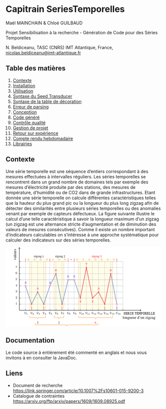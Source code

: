 # Capitrain SeriesTemporelles

Maël MAINCHAIN & Chloé GUILBAUD

Projet Sensibilisation à la recherche - Génération de Code pour des Séries Temporelles

N. Beldiceanu, TASC (CNRS) IMT Atlantique, France, nicolas.beldiceanu@imt-atlantique.fr


## Table des matières

1. [Contexte](docs/Context.md)
2. [Installation](docs/Installation.md)
3. [Utilisation](docs/Utilisation.md)
4. [Syntaxe du Seed Transducer](docs/SeedTransducer.md)
5. [Syntaxe de la table de décoration](docs/DecorationTable.md)
6. [Erreur de parsing](docs/ParsingErrors.md)
7. [Conception](docs/Conception.md)
8. [Code généré](docs/GeneratedCode.md)
9. [Contrôle qualité](docs/Testing.md)
10. [Gestion de projet](docs/ProjectManagement.md)
11. [Retour sur expérience](docs/Conclusion.md)
12. [Compte rendu hebdomadaire](docs/WeeklyReport.md)
13. [Librairies](docs/Library.md)


## Contexte

Une série temporelle est une séquence d’entiers correspondant à des mesures effectuées à intervalles réguliers. Les séries temporelles se rencontrent dans un grand nombre de domaines tels par exemple des mesures d’électricité produite par des stations, des mesures de température, d’humidité ou de CO2 dans de grande infrastructures. Etant donnée une série temporelle on calcule différentes caractéristiques telles que la hauteur du plus grand pic ou la longueur du plus long zigzag afin de détecter des similarités entre plusieurs séries temporelles ou des anomalies venant par exemple de capteurs défectueux. La figure suivante illustre le calcul d’une telle caractéristique à savoir la longueur maximum d’un zigzag (un zigzag est une alternance stricte d’augmentation et de diminution des valeurs de mesures consécutives). Comme il existe un nombre important d’indicateurs calculables on s’intéresse à une approche systématique pour calculer des indicateurs sur des séries temporelles.

![Série temporelle](docs/img/serie_temporelle.png)

## Documentation
Le code source à entièrement été commenté en anglais et nous vous invitons à en consulter la JavaDoc. 

## Liens

- Document de recherche
<a href="https://link.springer.com/article/10.1007%2Fs10601-015-9200-3">https://link.springer.com/article/10.1007%2Fs10601-015-9200-3</a>
- Catalogue de contraintes
<a href="https://arxiv.org/ftp/arxiv/papers/1609/1609.08925.pdf">https://arxiv.org/ftp/arxiv/papers/1609/1609.08925.pdf</a>
